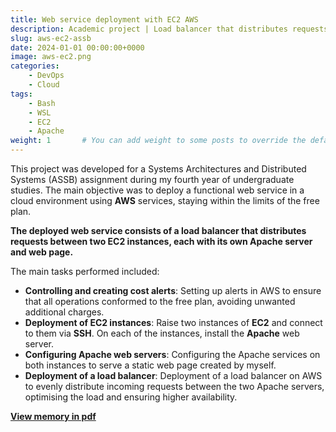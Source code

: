 ```yaml
---
title: Web service deployment with EC2 AWS
description: Academic project | Load balancer that distributes requests between two EC2 instances, each with its own Apache server and web page.
slug: aws-ec2-assb
date: 2024-01-01 00:00:00+0000
image: aws-ec2.png
categories:
    - DevOps
    - Cloud
tags:
    - Bash
    - WSL
    - EC2
    - Apache
weight: 1       # You can add weight to some posts to override the default sorting (date descending)
---
```


This project was developed for a Systems Architectures and Distributed Systems (ASSB) assignment during my fourth year of undergraduate studies. The main objective was to deploy a functional web service in a cloud environment using **AWS** services, staying within the limits of the free plan.

**The deployed web service consists of a load balancer that distributes requests between two EC2 instances, each with its own Apache server and web page.**

The main tasks performed included:

- **Controlling and creating cost alerts**: Setting up alerts in AWS to ensure that all operations conformed to the free plan, avoiding unwanted additional charges.
- **Deployment of EC2 instances**: Raise two instances of **EC2** and connect to them via **SSH**. On each of the instances, install the **Apache** web server.
- **Configuring Apache web servers**: Configuring the Apache services on both instances to serve a static web page created by myself.
- **Deployment of a load balancer**: Deployment of a load balancer on AWS to evenly distribute incoming requests between the two Apache servers, optimising the load and ensuring higher availability.


[**View memory in pdf**](assb-aes-ec2.pdf)


